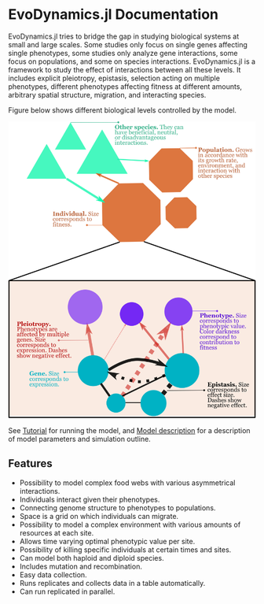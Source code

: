 # EvoDynamics.jl Documentation

EvoDynamics.jl tries to bridge the gap in studying biological systems at small and large scales. Some studies only focus on single genes affecting single phenotypes, some studies only analyze gene interactions, some focus on populations, and some on species interactions. EvoDynamics.jl is a framework to study the effect of interactions between all these levels. It includes explicit pleiotropy, epistasis, selection acting on multiple phenotypes, different phenotypes affecting fitness at different amounts, arbitrary spatial structure, migration, and interacting species.

Figure below shows different biological levels controlled by the model.

![Fig. 1. __Model structure.__](struct.png)

See [Tutorial](@ref) for running the model, and [Model description](@ref) for a description of model parameters and simulation outline.

## Features

* Possibility to model complex food webs with various asymmetrical interactions.
* Individuals interact given their phenotypes.
* Connecting genome structure to phenotypes to populations.
* Space is a grid on which individuals can migrate.
* Possibility to model a complex environment with various amounts of resources at each site.
* Allows time varying optimal phenotypic value per site.
* Possibility of killing specific individuals at certain times and sites.
* Can model both haploid and diploid species.
* Includes mutation and recombination.
* Easy data collection.
* Runs replicates and collects data in a table automatically.
* Can run replicated in parallel.
